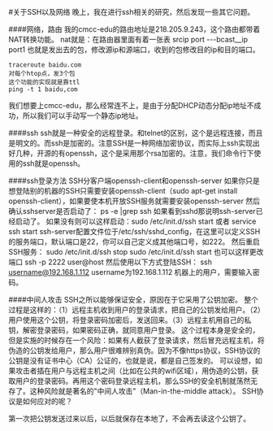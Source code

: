 #关于SSH以及网络
晚上，我在进行ssh相关的研究，然后发现一些其它问题。

####网络，路由
我的cmcc-edu的路由地址是218.205.9.243，这个路由都带着NAT转换功能。
nat就是：在路由器里面有着一张表
srcip port ---bcast__ip port1
也就是发出去的包，修改源ip和源端口，收到的包修改目的ip和目的端口。
```
traceroute baidu.com
对每个htop点，发3个包
这个功能的实现就是靠ttl
ping -t 1 baidu,com
```
我们想要上cmcc-edu，那么经常连不上，是由于分配DHCP动态分配ip地址不成功，所以我们可以手动写一个静态ip地址。

####ssh
ssh就是一种安全的远程登录。和telnet的区别，这个是远程连接，而且是明文的。而ssh是加密的。注意SSH是一种网络加密协议，而实际上ssh实现出好几种，开源的有openssh，这个是采用那个rsa加密的。注意，我们命令行下使用的ssh就是openssh。

####ssh登录方法
SSH分客户端openssh-client和openssh-server
如果你只是想登陆别的机器的SSH只需要安装openssh-client（sudo 
apt-get install openssh-client），如果要使本机开放SSH服务就需要安装openssh-server
然后确认sshserver是否启动了：
ps -e |grep ssh
如果看到sshd那说明ssh-server已经启动了。
如果没有则可以这样启动：sudo /etc/init.d/ssh start 或者 service ssh start
ssh-server配置文件位于/etc/ssh/sshd_config，在这里可以定义SSH的服务端口，默认端口是22，你可以自己定义成其他端口号，如222。
然后重启SSH服务：
sudo 
/etc/init.d/ssh stop
sudo /etc/init.d/ssh start
也可以这样更改端口
ssh -p 2222 user@host
然后使用以下方式登陆SSH：
ssh username@192.168.1.112 username为192.168.1.112 机器上的用户，需要输入密码。

####中间人攻击
SSH之所以能够保证安全，原因在于它采用了公钥加密。
整个过程是这样的：（1）远程主机收到用户的登录请求，把自己的公钥发给用户。（2）用户使用这个公钥，将登录密码加密后，发送回来。（3）远程主机用自己的私钥，解密登录密码，如果密码正确，就同意用户登录。
这个过程本身是安全的，但是实施的时候存在一个风险：如果有人截获了登录请求，然后冒充远程主机，将伪造的公钥发给用户，那么用户很难辨别真伪。因为不像https协议，SSH协议的公钥是没有证书中心（CA）公证的，也就是说，都是自己签发的。
可以设想，如果攻击者插在用户与远程主机之间（比如在公共的wifi区域），用伪造的公钥，获取用户的登录密码。再用这个密码登录远程主机，那么SSH的安全机制就荡然无存了。这种风险就是著名的"中间人攻击"（Man-in-the-middle attack）。
SSH协议是如何应对的呢？

第一次把公钥发送过来以后，以后就保存在本地了，不会再去读这个公钥了。
